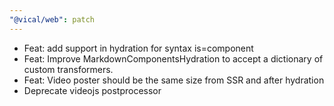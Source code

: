 ```yaml
---
"@vical/web": patch
---
```


- Feat: add support in hydration for syntax is=component
- Feat: Improve MarkdownComponentsHydration to accept a dictionary of custom transformers.
- Feat: Video poster should be the same size from SSR and after hydration
- Deprecate videojs postprocessor
